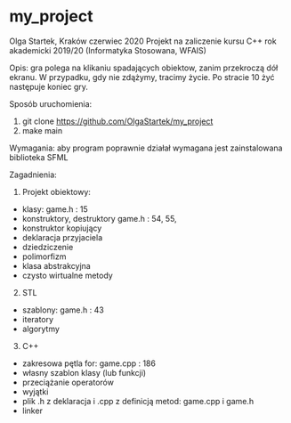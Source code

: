 # my_project
Olga Startek, Kraków czerwiec 2020
Projekt na zaliczenie kursu C++ rok akademicki 2019/20 (Informatyka Stosowana, WFAIS)

Opis: gra polega na klikaniu spadających obiektow, zanim przekroczą dół ekranu. W przypadku, gdy nie zdążymy, tracimy życie. 
Po stracie 10 żyć następuje koniec gry.

Sposób uruchomienia:
1. git clone https://github.com/OlgaStartek/my_project
2. make main

Wymagania: aby program poprawnie działał wymagana jest zainstalowana biblioteka SFML

Zagadnienia:
1. Projekt obiektowy: 
- klasy:
	game.h : 15
- konstruktory, destruktory 
	game.h :  54, 55,
- konstruktor kopiujący 
- deklaracja przyjaciela 
- dziedziczenie 
- polimorfizm 
- klasa abstrakcyjna 
- czysto wirtualne metody 
 
2. STL 
- szablony:
	game.h : 43
- iteratory 
- algorytmy 
 
3. C++ 
- zakresowa pętla for:
	game.cpp : 186
- własny szablon klasy (lub funkcji) 
- przeciążanie operatorów 
- wyjątki 
- plik .h z deklaracja i .cpp z definicją metod:
	game.cpp i game.h
- linker

